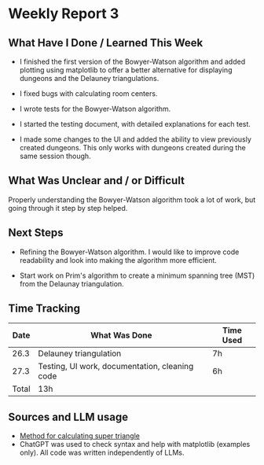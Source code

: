 # Weekly Report 3

## What Have I Done / Learned This Week

 - I finished the first version of the Bowyer-Watson algorithm and added plotting using matplotlib to offer a better alternative for displaying dungeons and the Delauney triangulations.

 - I fixed bugs with calculating room centers.

 - I wrote tests for the Bowyer-Watson algorithm.

 - I started the testing document, with detailed explanations for each test.

 - I made some changes to the UI and added the ability to view previously created dungeons. This only works with dungeons created during the same session though.

## What Was Unclear and / or Difficult

Properly understanding the Bowyer-Watson algorithm took a lot of work, but going through it step by step helped.

## Next Steps

- Refining the Bowyer-Watson algorithm. I would like to improve code readability and look into making the algorithm more efficient.

- Start work on Prim's algorithm to create a minimum spanning tree (MST) from the Delaunay triangulation.

## Time Tracking

| Date | What Was Done | Time Used |
|------|---------------|-----------|
| 26.3 | Delauney triangulation | 7h |
| 27.3 | Testing, UI work, documentation, cleaning code | 6h |
| Total | 13h |

## Sources and LLM usage

- [Method for calculating super triangle](https://brandewinder.com/2025/03/05/delaunay-super-triangle/)
- ChatGPT was used to check syntax and help with matplotlib (examples only). All code was written independently of LLMs.